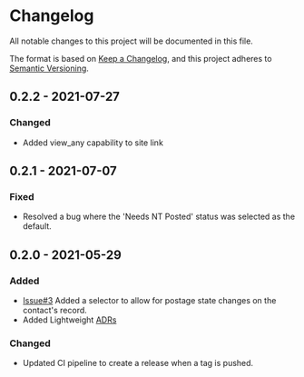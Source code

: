 # Changelog

All notable changes to this project will be documented in this file.

The format is based on [Keep a Changelog](https://keepachangelog.com/en/1.0.0/),
and this project adheres to [Semantic Versioning](https://semver.org/spec/v2.0.0.html).

## 0.2.2 - 2021-07-27

### Changed
- Added view_any capability to site link

## 0.2.1 - 2021-07-07

### Fixed
- Resolved a bug where the 'Needs NT Posted' status was selected as the default.

## 0.2.0 - 2021-05-29

### Added
- [Issue#3](https://github.com/crafton/NT-Postman/issues/3) Added a selector to allow for postage state changes on the contact's record.
- Added Lightweight [ADRs](https://adr.github.io/)

### Changed
- Updated CI pipeline to create a release when a tag is pushed.
